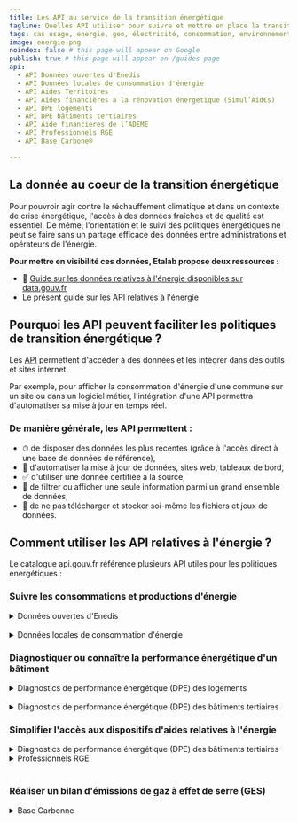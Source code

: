 ```yaml
---
title: Les API au service de la transition énergétique
tagline: Quelles API utiliser pour suivre et mettre en place la transition énergétque ?
tags: cas usage, energie, geo, électricité, consommation, environnement, gaz, MTES, EDF, GRDF, Enedis, bilan, carbone, ademe, GES, climat
image: energie.png
noindex: false # this page will appear on Google
publish: true # this page will appear on /guides page
api:
  - API Données ouvertes d'Enedis
  - API Données locales de consommation d'énergie
  - API Aides Territoires
  - API Aides financières à la rénovation énergetique (Simul’Aid€s)
  - API DPE logements
  - API DPE bâtiments tertiaires
  - API Aide financieres de l’ADEME
  - API Professionnels RGE
  - API Base Carbone®

---
```


## La donnée au coeur de la transition énergétique

Pour pouvroir agir contre le réchauffement climatique et dans un contexte de crise énergétique, l'accès à des données fraîches et de qualité est essentiel. 
De même, l'orientation et le suivi des politiques énergétiques ne peut se faire sans un partage efficace des données entre administrations et opérateurs de l'énergie.

**Pour mettre en visibilité ces données, Etalab propose deux ressources :**

- 📘 [Guide sur les données relatives à l'énergie disponibles sur data.gouv.fr](https://www.data.gouv.fr/fr/pages/donnees-energie/)
- Le présent guide sur les API relatives à l'énergie

## Pourquoi les API peuvent faciliter les politiques de transition énergétique ?

Les [API](/guides/api-definition) permettent d'accéder à des données et les intégrer dans des outils et sites internet. 

Par exemple, pour afficher la consommation d'énergie d'une commune sur un site ou dans un logiciel métier, l'intégration d'une API permettra d'automatiser sa mise à jour en temps réel.

### De manière générale, les API permettent :
- ⏱ de disposer des données les plus récentes (grâce à l'accès direct à une base de données de référence),
- 🤖 d'automatiser la mise à jour de données, sites web, tableaux de bord,
- ✅ d'utiliser une donnée certifiée à la source,
- 🔎 de filtrer ou afficher une seule information parmi un grand ensemble de données,
- 📂 de ne pas télécharger et stocker soi-même les fichiers et jeux de données.

## Comment utiliser les API relatives à l'énergie ?

Le catalogue api.gouv.fr référence plusieurs API utiles pour les politiques énergétiques :

### Suivre les consommations et productions d'énergie

<details>
<summary>Données ouvertes d'Enedis</summary>
L'API Données ouvertes d'Enedis permet d'accéder aux données sur les productions et consommations d'énergie au niveau national et local, ainsi qu'aux données sur les infrastructures.

<Button href="https://api.gouv.fr/les-api/api-donnees-ouvertes-enedis">Accéder à l'API</Button>
</details>

<br>

<details>
<summary>Données locales de consommation d'énergie</summary>
L'API Données locales de consommation d'énergie permet de suivre la consommation d'électricite, gaz, livraison de chaleur, froid et les ventes de carburants.

<Button href="https://api.gouv.fr/les-api/api-donnees-locales-energie">Accéder à l'API</Button>
</details>

### Diagnostiquer ou connaître la performance énergétique d'un bâtiment

<details>
<summary>Diagnostics de performance énergétique (DPE) des logements</summary>
Cette API donne accès au recensement des diagnostics de performance énergétique (DPE) pour la France entière.


<Button href="https://api.gouv.fr/les-api/api_dpe_logements">Accéder à l'API</Button>
</details>

<br>

<details>
<summary>Diagnostics de performance énergétique (DPE) des bâtiments tertiaires</summary>
Cette API donne accès au recensement des diagnostics de performance énergétique (DPE) des bâtiments tertiaires de la France entière.

<Button href="https://api.gouv.fr/les-api/api_dpe_batiments_publics">Accéder à l'API</Button>
</details>

### Simplifier l'accès aux dispositifs d'aides relatives à l'énergie

<details>
<summary>Diagnostics de performance énergétique (DPE) des bâtiments tertiaires</summary>
Cette API donne accès au recensement des diagnostics de performance énergétique (DPE) des bâtiments tertiaires de la France entière.

<Button href="https://api.gouv.fr/les-api/api_dpe_batiments_publics">Accéder à l'API</Button>
</details>

<details>
<summary>Professionnels RGE</summary>
Cette API donne accès au recensement des entreprises RGE avec leur domaine de travaux. Elle permet de vérifier si une entreprise est agrée RGEE (Reconnu Garant de l'Environnement).

<Button href="https://api.gouv.fr/les-api/api_professionnels_rge">Accéder à l'API</Button>
</details>

<br>

### Réaliser un bilan d'émissions de gaz à effet de serre (GES)

<details>
<summary>Base Carbonne</summary>
La Base Carbone® est une base de données publique de facteurs d'émissions, nécessaires à la réalisation d’un bilan d’émissions de gaz à effet de serre (GES) et plus généralement tout exercice de comptabilité carbone.

<Button href="https://api.gouv.fr/les-api/api_base_carbone">Accéder à l'API</Button>
</details>
